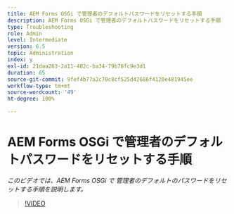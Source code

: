 ```yaml
---
title: AEM Forms OSGi で管理者のデフォルトパスワードをリセットする手順
description: AEM Forms OSGi で管理者のデフォルトパスワードをリセットする手順
type: Troubleshooting
role: Admin
level: Intermediate
version: 6.5
topic: Administration
index: y
exl-id: 21daa263-2a11-402c-ba34-79b76fc9e3d1
duration: 65
source-git-commit: 9fef4b77a2c70c8cf525d42686f4120e481945ee
workflow-type: tm+mt
source-wordcount: '49'
ht-degree: 100%

---
```


# AEM Forms OSGi で管理者のデフォルトパスワードをリセットする手順

*このビデオでは、AEM Forms OSGi で 管理者のデフォルトのパスワードをリセットする手順を説明します。*

>[!VIDEO](https://video.tv.adobe.com/v/335542?quality=12&learn=on)
